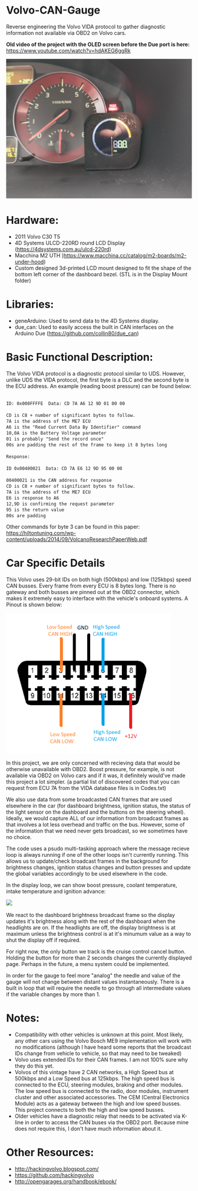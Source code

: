 # Volvo-CAN-Gauge
Reverse engineering the Volvo VIDA protocol to gather diagnostic information not available via OBD2 on Volvo cars.

**Old video of the project with the OLED screen before the Due port is here:** https://www.youtube.com/watch?v=hdAKEG6ggRk
  
![](./Close_Up.jpg)

# Hardware:
- 2011 Volvo C30 T5
- 4D Systems ULCD-220RD round LCD Display (https://4dsystems.com.au/ulcd-220rd)
- Macchina M2 UTH )https://www.macchina.cc/catalog/m2-boards/m2-under-hood)
- Custom designed 3d-printed LCD mount designed to fit the shape of the bottom left corner of the dashboard bezel. (STL is in the Display Mount folder)

# Libraries:
- geneArduino: Used to send data to the 4D Systems display.
- due_can: Used to easily access the built in CAN interfaces on the Arduino Due (https://github.com/collin80/due_can)

# Basic Functional Description:

The Volvo VIDA protocol is a diagnostic protocol similar to UDS. However, unlike UDS the VIDA protocol, the first byte is a DLC and the second byte is the ECU address. An example (reading boost pressure) can be found below:

```Request:

ID: 0x000FFFFE  Data: CD 7A A6 12 9D 01 00 00

CD is C8 + number of significant bytes to follow.
7A is the address of the ME7 ECU
A6 is the "Read Current Data By Identifier" command
10,0A is the Battery Voltage parameter
01 is probably "Send the record once"
00s are padding the rest of the frame to keep it 8 bytes long

Response:

ID 0x00400021  Data: CD 7A E6 12 9D 95 00 00

00400021 is the CAN address for response
CD is C8 + number of significant bytes to follow.
7A is the address of the ME7 ECU
E6 is response to A6
12,9D is confirming the request parameter
95 is the return value
00s are padding
```

Other commands for byte 3 can be found in this paper: https://hiltontuning.com/wp-content/uploads/2014/09/VolcanoResearchPaperWeb.pdf


# Car Specific Details

This Volvo uses 29-bit IDs on both high (500kbps) and low (125kbps) speed CAN busses. Every frame from every ECU is 8 bytes long. There is no gateway and both busses are pinned out at the OBD2 connector, which makes it extremely easy to interface with the vehicle's onboard systems. A Pinout is shown below:

![](./OBD_Pinout.png)

In this project, we are only concerned with recieving data that would be otherwise unavailable with OBD2. Boost pressure, for example, is not available via OBD2 on Volvo cars and if it was, it definitely would've made this project a lot simpler. (a partial list of discovered codes that you can request from ECU 7A from the VIDA database files is in Codes.txt)

We also use data from some broadcasted CAN frames that are used elsewhere in the car (for dashboard brightness, ignition status, the status of the light sensor on the dashboard and the buttons on the steering wheel). Ideally, we would capture ALL of our information from broadcast frames as that involves a lot less overhead and traffic on the bus. However, some of the information that we need never gets broadcast, so we sometimes have no choice.

The code uses a psudo multi-tasking approach where the message recieve loop is always running if one of the other loops isn't currently running. This allows us to update/check broadcast frames in the background for brightness changes, ignition status changes and button presses and update the global variables accordingly to be used elsewhere in the code.

In the display loop, we can show boost pressure, coolant temperature, intake temperature and ignition advance:

![](./Screens.jpg)

We react to the dashboard brightness broadcast frame so the display updates it's brightness along with the rest of the dashboard when the headlights are on. If the headlights are off, the display brightness is at maximum unless the brightness control is at it's minumum value as a way to shut the display off if required.

For right now, the only button we track is the cruise control cancel button. Holding the button for more than 2 seconds changes the currently displayed page. Perhaps in the future, a menu system could be implemented.

In order for the gauge to feel more "analog" the needle and value of the gauge will not change between distant values instantaneously. There is a built in loop that will require the needle to go through all intermediate values if the variable changes by more than 1.

# Notes:

- Compatibility with other vehicles is unknown at this point. Most likely, any other cars using the Volvo Bosch ME9 implementation will work with no modifications (although I have heard some reports that the broadcast IDs change from vehicle to vehicle, so that may need to be tweaked)
- Volvo uses extended IDs for their CAN frames. I am not 100% sure why they do this yet.
- Volvos of this vintage have 2 CAN networks, a High Speed bus at 500kbps and a Low Speed bus at 125kbps. The high speed bus is connected to the ECU, steering modules, braking and other modules. The low speed bus is connected to the radio, door modules, instrument cluster and other associated accessories. The CEM (Central Electronics Module) acts as a gateway between the high and low speed busses. This project connects to both the high and low speed busses.
- Older vehicles have a diagnostic relay that needs to be activated via K-line in order to access the CAN buses via the OBD2 port. Because mine does not require this, I don't have much information about it.

# Other Resources:
- http://hackingvolvo.blogspot.com/
- https://github.com/hackingvolvo
- http://opengarages.org/handbook/ebook/
